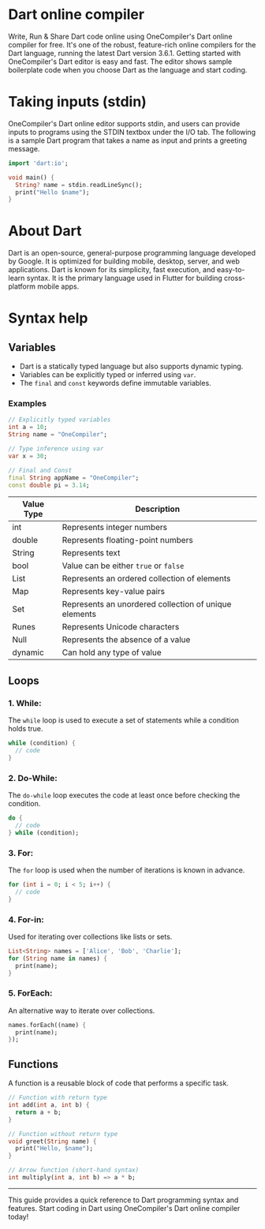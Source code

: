 # Dart online compiler

Write, Run & Share Dart code online using OneCompiler's Dart online compiler for free. It's one of the robust, feature-rich online compilers for the Dart language, running the latest Dart version 3.6.1. Getting started with OneCompiler's Dart editor is easy and fast. The editor shows sample boilerplate code when you choose Dart as the language and start coding.

# Taking inputs (stdin)
OneCompiler's Dart online editor supports stdin, and users can provide inputs to programs using the STDIN textbox under the I/O tab. The following is a sample Dart program that takes a name as input and prints a greeting message.

```dart
import 'dart:io';

void main() {
  String? name = stdin.readLineSync();
  print("Hello $name");
}
```

# About Dart

Dart is an open-source, general-purpose programming language developed by Google. It is optimized for building mobile, desktop, server, and web applications. Dart is known for its simplicity, fast execution, and easy-to-learn syntax. It is the primary language used in Flutter for building cross-platform mobile apps.

# Syntax help

## Variables

* Dart is a statically typed language but also supports dynamic typing.
* Variables can be explicitly typed or inferred using `var`.
* The `final` and `const` keywords define immutable variables.

### Examples

```dart
// Explicitly typed variables
int a = 10;
String name = "OneCompiler";

// Type inference using var
var x = 30;

// Final and Const
final String appName = "OneCompiler";
const double pi = 3.14;
```

| Value Type | Description |
|------------|------------|
| int | Represents integer numbers |
| double | Represents floating-point numbers |
| String | Represents text |
| bool | Value can be either `true` or `false` |
| List | Represents an ordered collection of elements |
| Map | Represents key-value pairs |
| Set | Represents an unordered collection of unique elements |
| Runes | Represents Unicode characters |
| Null | Represents the absence of a value |
| dynamic | Can hold any type of value |

## Loops

### 1. While:
The `while` loop is used to execute a set of statements while a condition holds true.

```dart
while (condition) {
  // code
}
```

### 2. Do-While:
The `do-while` loop executes the code at least once before checking the condition.

```dart
do {
  // code
} while (condition);
```

### 3. For:
The `for` loop is used when the number of iterations is known in advance.

```dart
for (int i = 0; i < 5; i++) {
  // code
}
```

### 4. For-in:
Used for iterating over collections like lists or sets.

```dart
List<String> names = ['Alice', 'Bob', 'Charlie'];
for (String name in names) {
  print(name);
}
```

### 5. ForEach:
An alternative way to iterate over collections.

```dart
names.forEach((name) {
  print(name);
});
```

## Functions
A function is a reusable block of code that performs a specific task.

```dart
// Function with return type
int add(int a, int b) {
  return a + b;
}

// Function without return type
void greet(String name) {
  print("Hello, $name");
}

// Arrow function (short-hand syntax)
int multiply(int a, int b) => a * b;
```

---
This guide provides a quick reference to Dart programming syntax and features. Start coding in Dart using OneCompiler's Dart online compiler today!

